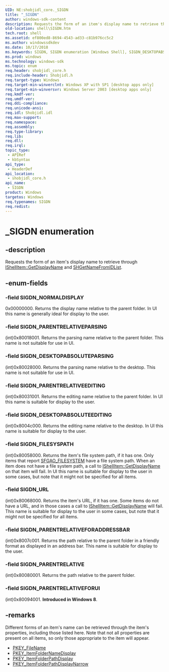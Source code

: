 ```yaml
---
UID: NE:shobjidl_core._SIGDN
title: "_SIGDN"
author: windows-sdk-content
description: Requests the form of an item's display name to retrieve through IShellItem::GetDisplayName and SHGetNameFromIDList.
old-location: shell\SIGDN.htm
tech.root: shell
ms.assetid: ef800ed8-8694-4543-ad33-c81b976cc5c2
ms.author: windowssdkdev
ms.date: 10/17/2018
ms.keywords: SIGDN, SIGDN enumeration [Windows Shell], SIGDN_DESKTOPABSOLUTEEDITING, SIGDN_DESKTOPABSOLUTEPARSING, SIGDN_FILESYSPATH, SIGDN_NORMALDISPLAY, SIGDN_PARENTRELATIVE, SIGDN_PARENTRELATIVEEDITING, SIGDN_PARENTRELATIVEFORADDRESSBAR, SIGDN_PARENTRELATIVEFORUI, SIGDN_PARENTRELATIVEPARSING, SIGDN_URL, _SIGDN, inet_SIGDN, shell.SIGDN, shobjidl_core/SIGDN, shobjidl_core/SIGDN_DESKTOPABSOLUTEEDITING, shobjidl_core/SIGDN_DESKTOPABSOLUTEPARSING, shobjidl_core/SIGDN_FILESYSPATH, shobjidl_core/SIGDN_NORMALDISPLAY, shobjidl_core/SIGDN_PARENTRELATIVE, shobjidl_core/SIGDN_PARENTRELATIVEEDITING, shobjidl_core/SIGDN_PARENTRELATIVEFORADDRESSBAR, shobjidl_core/SIGDN_PARENTRELATIVEFORUI, shobjidl_core/SIGDN_PARENTRELATIVEPARSING, shobjidl_core/SIGDN_URL
ms.prod: windows
ms.technology: windows-sdk
ms.topic: enum
req.header: shobjidl_core.h
req.include-header: Shobjidl.h
req.target-type: Windows
req.target-min-winverclnt: Windows XP with SP1 [desktop apps only]
req.target-min-winversvr: Windows Server 2003 [desktop apps only]
req.kmdf-ver: 
req.umdf-ver: 
req.ddi-compliance: 
req.unicode-ansi: 
req.idl: Shobjidl.idl
req.max-support: 
req.namespace: 
req.assembly: 
req.type-library: 
req.lib: 
req.dll: 
req.irql: 
topic_type:
 - APIRef
 - kbSyntax
api_type:
 - HeaderDef
api_location:
 - shobjidl_core.h
api_name:
 - SIGDN
product: Windows
targetos: Windows
req.typenames: SIGDN
req.redist: 
---
```


# _SIGDN enumeration


## -description


Requests the form of an item's display name to retrieve through <a href="https://msdn.microsoft.com/9b159be9-3797-4c8b-90f8-9d3b3a3afb71">IShellItem::GetDisplayName</a> and <a href="https://msdn.microsoft.com/d2fc1eeb-bd76-4bd7-9a4f-4142e53f0afb">SHGetNameFromIDList</a>.


## -enum-fields




### -field SIGDN_NORMALDISPLAY

0x00000000. Returns the display name relative to the parent folder. In UI this name is generally ideal for display to the user.


### -field SIGDN_PARENTRELATIVEPARSING

(int)0x80018001. Returns the parsing name relative to the parent folder. This name is not suitable for use in UI.


### -field SIGDN_DESKTOPABSOLUTEPARSING

(int)0x80028000. Returns the parsing name relative to the desktop. This name is not suitable for use in UI.


### -field SIGDN_PARENTRELATIVEEDITING

(int)0x80031001. Returns the editing name relative to the parent folder. In UI this name is suitable for display to the user.


### -field SIGDN_DESKTOPABSOLUTEEDITING

(int)0x8004c000. Returns the editing name relative to the desktop. In UI this name is suitable for display to the user.


### -field SIGDN_FILESYSPATH

(int)0x80058000. Returns the item's file system path, if it has one. Only items that report <a href="https://msdn.microsoft.com/4cb85995-cdc8-4474-8c4d-c783ac91c759">SFGAO_FILESYSTEM</a> have a file system path. When an item does not have a file system path, a call to <a href="https://msdn.microsoft.com/9b159be9-3797-4c8b-90f8-9d3b3a3afb71">IShellItem::GetDisplayName</a> on that item will fail. In UI this name is suitable for display to the user in some cases, but note that it might not be specified for all items.


### -field SIGDN_URL

(int)0x80068000. Returns the item's URL, if it has one. Some items do not have a URL, and in those cases a call to <a href="https://msdn.microsoft.com/9b159be9-3797-4c8b-90f8-9d3b3a3afb71">IShellItem::GetDisplayName</a> will fail. This name is suitable for display to the user in some cases, but note that it might not be specified for all items.


### -field SIGDN_PARENTRELATIVEFORADDRESSBAR

(int)0x8007c001. Returns the path relative to the parent folder in a friendly format as displayed in an address bar. This name is suitable for display to the user.


### -field SIGDN_PARENTRELATIVE

(int)0x80080001. Returns the path relative to the parent folder.


### -field SIGDN_PARENTRELATIVEFORUI

(int)0x80094001. <b>Introduced in Windows 8</b>.


## -remarks



Different forms of an item's name can be retrieved through the item's properties, including those listed here. Note that not all properties are present on all items, so only those appropriate to the item will appear.
            
                

<ul>
<li>
<a href="https://msdn.microsoft.com/40940026-6c67-4196-aff6-5f846dc94f27">PKEY_FileName</a>
</li>
<li>
<a href="https://msdn.microsoft.com/4049b6cb-41a1-4df6-89d1-a2022d3a285d">PKEY_ItemFolderNameDisplay</a>
</li>
<li>
<a href="https://msdn.microsoft.com/16f67edc-ca8a-4c2e-9d9b-be8600446e51">PKEY_ItemFolderPathDisplay</a>
</li>
<li>
<a href="https://msdn.microsoft.com/f60b7465-bca4-4c7b-9caf-9cda1bf6eeeb">PKEY_ItemFolderPathDisplayNarrow</a>
</li>
</ul>


